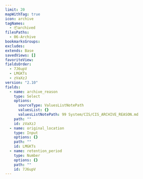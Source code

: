 ```yaml
---
limit: 20
mapWithTag: true
icon: archive
tagNames:
  - 📦archived
filesPaths:
  - 06-Archive
bookmarksGroups: 
excludes: 
extends: Base
savedViews: []
favoriteView: 
fieldsOrder:
  - 7J6upV
  - LMGKTs
  - zVaXzJ
version: "2.10"
fields:
  - name: archive_reason
    type: Select
    options:
      sourceType: ValuesListNotePath
      valuesList: {}
      valuesListNotePath: 99 System/CIS/CIS_ARCHIVE_REASON.md
    path: ""
    id: zVaXzJ
  - name: original_location
    type: Input
    options: {}
    path: ""
    id: LMGKTs
  - name: retention_period
    type: Number
    options: {}
    path: ""
    id: 7J6upV
---
```

